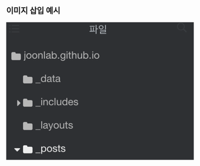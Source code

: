 ## 이미지 삽입 예시

![image-20241104073010608](../images/2024-11-04-image-tutorial/image-20241104073010608.png)
